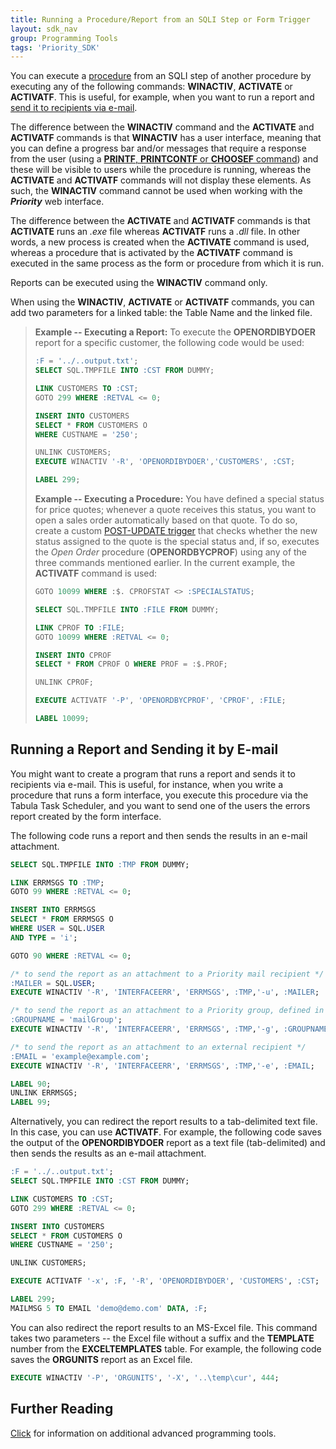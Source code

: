 ```yaml
---
title: Running a Procedure/Report from an SQLI Step or Form Trigger
layout: sdk_nav
group: Programming Tools
tags: 'Priority_SDK'
---
```


You can execute a
[procedure](Run-Procedure#Running-a-Sub-Procedure ) from
an SQLI step of another procedure by executing any of the following
commands: **WINACTIV**, **ACTIVATE** or **ACTIVATF**. This is useful,
for example, when you want to run a report and [send it to recipients
via e-mail](#Running-a-Report-and-Sending-it-by-E-mail ).

The difference between the **WINACTIV** command and the **ACTIVATE** and
**ACTIVATF** commands is that **WINACTIV** has a user interface, meaning
that you can define a progress bar and/or messages that require a
response from the user (using a [ **PRINTF**, **PRINTCONTF** or **CHOOSEF** command](Procedure-Steps#Basic-Commands)) and
these will be visible to users while the procedure is running, whereas
the **ACTIVATE** and **ACTIVATF** commands will not display these
elements. As such, the **WINACTIV** command cannot be used when working
with the ***Priority*** web interface.

The difference between the **ACTIVATE** and **ACTIVATF** commands is
that **ACTIVATE** runs an *.exe* file whereas **ACTIVATF** runs a *.dll*
file. In other words, a new process is created when the **ACTIVATE**
command is used, whereas a procedure that is activated by the
**ACTIVATF** command is executed in the same process as the form or
procedure from which it is run.

Reports can be executed using the **WINACTIV** command only.

When using the **WINACTIV**, **ACTIVATE** or **ACTIVATF** commands, you
can add two parameters for a linked table: the Table Name and the linked
file.

> **Example -- Executing a Report:** To execute the **OPENORDIBYDOER**
> report for a specific customer, the following code would be used:
>
> ```sql
> :F = '../..output.txt';
> SELECT SQL.TMPFILE INTO :CST FROM DUMMY;
>
> LINK CUSTOMERS TO :CST;
> GOTO 299 WHERE :RETVAL <= 0;
>
> INSERT INTO CUSTOMERS 
> SELECT * FROM CUSTOMERS O 
> WHERE CUSTNAME = '250';
>
> UNLINK CUSTOMERS;
> EXECUTE WINACTIV '-R', 'OPENORDIBYDOER','CUSTOMERS', :CST;
>
> LABEL 299;
> ```
>
> **Example -- Executing a Procedure:** You have defined a special
> status for price quotes; whenever a quote receives this status, you
> want to open a sales order automatically based on that quote. To do
> so, create a custom [POST-UPDATE
> trigger](Creating-your-Triggers#Creating-Row-Triggers )
> that checks whether the new status assigned to the quote is the
> special status and, if so, executes the *Open Order* procedure
> (**OPENORDBYCPROF**) using any of the three commands mentioned
> earlier. In the current example, the **ACTIVATF** command is used:
>
> ```sql
> GOTO 10099 WHERE :$. CPROFSTAT <> :SPECIALSTATUS;
>
> SELECT SQL.TMPFILE INTO :FILE FROM DUMMY;
>
> LINK CPROF TO :FILE;
> GOTO 10099 WHERE :RETVAL <= 0;
>
> INSERT INTO CPROF 
> SELECT * FROM CPROF O WHERE PROF = :$.PROF;
>
> UNLINK CPROF;
>
> EXECUTE ACTIVATF '-P', 'OPENORDBYCPROF', 'CPROF', :FILE;
>
> LABEL 10099;
> ```

## Running a Report and Sending it by E-mail 

You might want to create a program that runs a report and sends it to
recipients via e-mail. This is useful, for instance, when you write a
procedure that runs a form interface, you execute this procedure via the
Tabula Task Scheduler, and you want to send one of the users the errors
report created by the form interface.

The following code runs a report and then sends the results in an e-mail
attachment.

```sql
SELECT SQL.TMPFILE INTO :TMP FROM DUMMY;

LINK ERRMSGS TO :TMP;
GOTO 99 WHERE :RETVAL <= 0;

INSERT INTO ERRMSGS 
SELECT * FROM ERRMSGS O 
WHERE USER = SQL.USER 
AND TYPE = 'i';

GOTO 90 WHERE :RETVAL <= 0;

/* to send the report as an attachment to a Priority mail recipient */
:MAILER = SQL.USER;
EXECUTE WINACTIV '-R', 'INTERFACEERR', 'ERRMSGS', :TMP,'-u', :MAILER;

/* to send the report as an attachment to a Priority group, defined in the UGROUPS form */
:GROUPNAME = 'mailGroup';
EXECUTE WINACTIV '-R', 'INTERFACEERR', 'ERRMSGS', :TMP,'-g', :GROUPNAME;

/* to send the report as an attachment to an external recipient */
:EMAIL = 'example@example.com';
EXECUTE WINACTIV '-R', 'INTERFACEERR', 'ERRMSGS', :TMP,'-e', :EMAIL;

LABEL 90;
UNLINK ERRMSGS;
LABEL 99;
```

Alternatively, you can redirect the report results to a tab-delimited
text file. In this case, you can use **ACTIVATF**. For example, the
following code saves the output of the **OPENORDIBYDOER** report as a
text file (tab-delimited) and then sends the results as an e-mail
attachment.

```sql
:F = '../..output.txt';
SELECT SQL.TMPFILE INTO :CST FROM DUMMY;

LINK CUSTOMERS TO :CST;
GOTO 299 WHERE :RETVAL <= 0;

INSERT INTO CUSTOMERS 
SELECT * FROM CUSTOMERS O 
WHERE CUSTNAME = '250';

UNLINK CUSTOMERS;

EXECUTE ACTIVATF '-x', :F, '-R', 'OPENORDIBYDOER', 'CUSTOMERS', :CST;

LABEL 299;
MAILMSG 5 TO EMAIL 'demo@demo.com' DATA, :F;
```

You can also redirect the report results to an MS-Excel file. This
command takes two parameters -- the Excel file without a suffix and the
**TEMPLATE** number from the **EXCELTEMPLATES** table. For example, the
following code saves the **ORGUNITS** report as an Excel file.

```sql
EXECUTE WINACTIV '-P', 'ORGUNITS', '-X', '..\temp\cur', 444; 
```

## Further Reading 

[Click](Advanced-Programming-Tools ) for information on
additional advanced programming tools.
